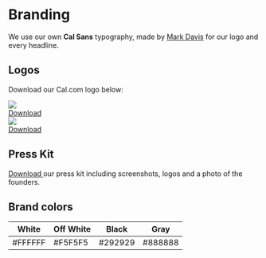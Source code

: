 # Branding

We use our own **Cal Sans** typography, made by [Mark Davis](https://twitter.com/MarkFonts) for our logo and every headline.

## Logos

Download our Cal.com logo below:


<div style={{background: "#292929", display: "block", padding: "48px", textAlign: "center", marginBottom: 16}}>
<img src="https://cal.com/logo-white.svg" />
<br/>
<a download href="https://cal.com/logo-white.svg" title="Cal.com Logo White">
    Download
</a>
</div>


<div style={{background: "#ffffff", display: "block", padding: "48px", textAlign: "center", marginBottom: 16}}>
<img src="https://cal.com/logo.svg" /><br/>
<a download href="https://cal.com/logo.svg" title="Cal.com Logo White">
    Download
</a>
</div>

## Press Kit

<a download href="/press-kit.zip" title="Cal.com Press Kit">
    Download
</a> our press kit including screenshots, logos and a photo of the founders.

## Brand colors

| White                   | Off White    | Black                  |   Gray                  |   
| ---------------------- | ----------- | -------------------------- |   -------------------------- | 
| #FFFFFF            | #F5F5F5     | #292929 | #888888 |

